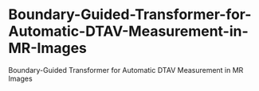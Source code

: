 # Boundary-Guided-Transformer-for-Automatic-DTAV-Measurement-in-MR-Images
Boundary-Guided Transformer for  Automatic DTAV Measurement in MR Images
